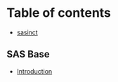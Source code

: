 # Table of contents

* [sasinct](README.md)

## SAS Base

* [Introduction](sas-base/introduction.md)
